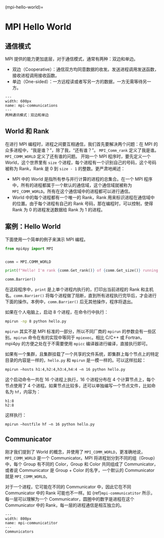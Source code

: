 (mpi-hello-world)=
# MPI Hello World

## 通信模式

MPI 提供的能力更加底层，对于通信模式，通常有两种：双边和单边。

* 双边（Cooperative）：通信双方均同意数据的收发。发送进程调用发送函数，接收进程调用接收函数。
* 单边（One-sided）：一方远程读或者写另一方的数据，一方无需等待另一方。

```{figure} ../img/ch-mpi/communications.svg
---
width: 600px
name: mpi-communications
---
两种通讯模式：双边和单边
```

## World 和 Rank

在进行 MPI 编程时，进程之间要互相通信，我们首先要解决两个问题：在 MPI 的众多进程中，“我是谁？”，除了我，“还有谁？”。 `MPI_Comm_rank` 定义了我是谁。`MPI_COMM_WORLD` 定义了还有谁的问题。 开始一个 MPI 程序时，要先定义一个 World，这个世界里有 `size` 个进程，每个进程有一个识别自己的号码，这个号码被称为 Rank，Rank 是 0 到 `size - 1` 的整数。更严肃地阐述：

* MPI 中的 World 是指所有参与并行计算的进程的总集合。在一个 MPI 程序中，所有的进程都属于一个默认的通信域，这个通信域就被称为 `MPI_COMM_WORLD`。所有在这个通信域中的进程都可以进行通信。
* World 中的每个进程都有一个唯一的 Rank，Rank 用来标识进程在通信域中的位置。由于每个进程有自己的 Rank 号码，那在编程时，可以控制，使得 Rank 为 0 的进程发送数据给 Rank 为 1 的进程。

## 案例：Hello World

下面使用一个简单的例子来演示 MPI 编程。

```python
from mpi4py import MPI


comm = MPI.COMM_WORLD

print(f"Hello! I'm rank {comm.Get_rank()} of {comm.Get_size()} running on host {MPI.Get_processor_name()}.")

comm.Barrier()
```

在这段程序中，`print` 是上单个进程内执行的，打印出当前进程的 Rank 和主机名。`comm.Barrier()` 将每个进程做了阻断，直到所有进程执行完毕后，才会进行下面的操作。本例中，`comm.Barrier()` 后无其他操作，程序将退出。

如果在个人电脑上，启动 8 个进程，在命令行中执行：

```bash
mpirun -np 8 python hello.py
```

`mpirun` 其实不是 MPI 标准的一部分，所以不同厂商的 `mpirun` 的参数会有一些区别。`mpirun` 命令在有的实现中等同于 `mpiexec`。相比 C/C++ 或 Fortran，mpi4py 的方便之处在于不需要使用 `mpicc` 编译器进行编译，直接执行即可。

如果有一个集群，且集群挂载了一个共享的文件系统，即集群上每个节点上的特定目录的内容是一样的，`hello.py` 和 `mpirun` 是一模一样的。可以这样拉起：

```bash
mpirun –hosts h1:4,h2:4,h3:4,h4:4 –n 16 python hello.py
```

这个启动命令一共在 16 个进程上执行，16 个进程分布在 4 个计算节点上，每个节点使用了 4 个进程。如果节点比较多，还可以单独编写一个节点文件，比如命名为 `hf`，内容为：

```
h1:8
h2:8
```

这样执行：

```
mpirun –hostfile hf –n 16 python hello.py
```

## Communicator

刚才我们提到了 World 的概念，并使用了 `MPI_COMM_WORLD`，更准确地说，`MPI_COMM_WORLD` 是一个 Communicator。MPI 将进程划分到不同的组（Group）中，每个 Group 有不同的 Color，Group 和 Color 共同组成了 Communicator，或者说 Communicator 是 Group + Color 的名字，一个默认的 Communicator 就是 `MPI_COMM_WORLD`。

对于一个进程，它可能在不同的 Communicator 中，因此它在不同 Communicator 中的 Rank 可能也不一样。如 {ref}`mpi-communicatitor` 所示，每一层可以理解为一个 Communicator，圆圈中的数字是进程在这个 Communicator 中的 Rank，每一层的进程通信是相互独立的。

```{figure} ../img/ch-mpi/communicators.png
---
width: 800px
name: mpi-communicatitor
---
Communicators
```
